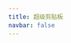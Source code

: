 ```yaml
---
title: 超级剪贴板
navbar: false
---
```


<script setup>
  import url from './assets/logo.png'
  const titleInfo = {
    subTitle: '✨ 强大的剪贴板管理工具。',
    logo: url,
    linkList: [
      { content: '⭐ 开源代码', target: 'https://github.com/ZiuChen/ClipboardManager' },
      { content: '🌎 疑难解答', target: './statement/' },
      { content: '🚀 进阶功能', target: './guide/' },
      { content: '👑 插件会员', target: './vip/' },
      { content: '🚚 更新日志', target: './log/' },
    ]
  }
</script>

<Title v-bind="titleInfo" />

## 🔰 开始使用

**首次安装需要设置“跟随主程序同时启动”**

- ✅ 监听剪贴板并持续将新内容更新到本地磁盘 数据读写**完全本地化**
- ✅ 按下`Shift`或`空格`进入**多选模式** 连续选择多条内容合并复制 支持**跨标签**合并复制/粘贴
- ✅ 快速`收藏`/`转存`/`分词`/`复制`/`删除`/`打开文件&目标文件夹`
- ✅ 功能按钮 定义**无限可能** `OCR识别` `百度搜索` `百度识图` `统计文本字数` `颜色管理` `识别图片中二维码` `上传到图床` `翻译`
- ✅ `鼠标左键` 复制并粘贴 `鼠标右键` 仅复制
- ✅ 键盘 `↑` `↓` 选中历史记录，按下回车直接粘贴
- ✅ 使用 `Ctrl/Alt+数字键` 快速粘贴指定条的内容 使用 `Tab` 键切换分类
- ✅ 插件内`按下任意键`自动聚焦搜索框 支持多个关键词**同时检索**
- ✅ **智慧分词** 快速拖选指定内容 **超级粘贴** 直接转存为文件
- ✅ 优雅的界面动效与交互 跟随系统的深色模式
- ✅ 优秀的剪贴板监听性能 强大的自定义功能按钮 自搭建多端同步 ···

--------

![](./assets/img1.png)

## 📚 安装方式

- 官方插件市场安装
- 离线插件安装：[百度网盘](https://pan.baidu.com/s/14GJIXWDU2F4jsqDDq73aFg?pwd=Ziuc)

## 💝 感谢赞赏

如果觉得插件帮到了你，可以通过下面的方式赞赏我，这将鼓励我继续维护下去

[催更群 769115389](https://qm.qq.com/cgi-bin/qm/qr?k=9qfHKTaQuWqYN1ys1yiQPdJ4iIlHwgL5&jump_from=webapi)  [Github](https://github.com/ZiuChen)

![donate](https://gcore.jsdelivr.net/gh/ZiuChen/ZiuChen/donate.png)